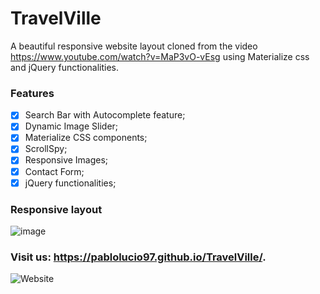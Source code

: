 # TravelVille
 A beautiful responsive website layout cloned from the video https://www.youtube.com/watch?v=MaP3vO-vEsg using Materialize css and jQuery functionalities.
 
 ### Features
 - [x] Search Bar with Autocomplete feature;
 - [x] Dynamic Image Slider;
 - [x] Materialize CSS components;
 - [x] ScrollSpy;
 - [x] Responsive Images;
 - [x] Contact Form;
 - [x] jQuery functionalities;
 
 ### Responsive layout
![image](https://i.imgur.com/Yx5uexF.png)

 ### Visit us: https://pablolucio97.github.io/TravelVille/. 
 
![Website](https://img.shields.io/website?up_color=green&up_message=online&url=https%3A%2F%2Fpablolucio97.github.io%2FTravelVille%2F)

